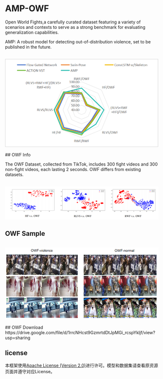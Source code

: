 # AMP-OWF
Open World Fights,a carefully curated dataset featuring a variety of scenarios and contexts to serve as a strong benchmark for evaluating generalization capabilities.

AMP: A robust model for detecting out-of-distribution violence, set to be published in the future.
<p align="center">
    <br>
    <img src="resources/AMP-OOD-result.png"/>
    <br>
</p>
## OWF Info  

The OWF Dataset, collected from TikTok, includes 300 fight videos and 300 non-fight videos, each lasting 2 seconds. OWF differs from existing datasets.
<p align="center">
    <br>
    <img src="resources/ood.png"/>
    <br>
</p>

## OWF Sample
<p align="center">
    <br>
    <img src="resources/owf-sample.png"/>
    <br>
</p>
## OWF Download
https://drive.google.com/file/d/1rrcNHcst9GzmrtdDtJpMGi_rcspYkljf/view?usp=sharing

## license
本框架使用[Apache License (Version 2.0)](https://github.com/MengTanOwn/AMP-OWF/LICENSE)进行许可。模型和数据集请查看原资源页面并遵守对应License。


